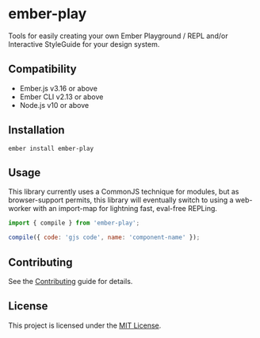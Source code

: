 ember-play
==============================================================================

Tools for easily creating your own Ember Playground / REPL and/or Interactive
StyleGuide for your design system.


Compatibility
------------------------------------------------------------------------------

* Ember.js v3.16 or above
* Ember CLI v2.13 or above
* Node.js v10 or above


Installation
------------------------------------------------------------------------------

```
ember install ember-play
```


Usage
------------------------------------------------------------------------------

This library currently uses a CommonJS technique for modules, but as browser-support
permits, this library will eventually switch to using a web-worker with an import-map
for lightning fast, eval-free REPLing.

```js
import { compile } from 'ember-play';

compile({ code: 'gjs code', name: 'component-name' });

```


Contributing
------------------------------------------------------------------------------

See the [Contributing](CONTRIBUTING.md) guide for details.


License
------------------------------------------------------------------------------

This project is licensed under the [MIT License](LICENSE.md).
